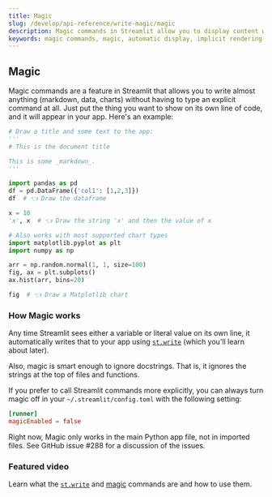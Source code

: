 ```yaml
---
title: Magic
slug: /develop/api-reference/write-magic/magic
description: Magic commands in Streamlit allow you to display content without explicit commands - just put Markdown strings, data, or charts on their own line.
keywords: magic commands, magic, automatic display, implicit rendering, streamlit magic, markdown display, data display, charts display, simple syntax
---
```


## Magic

Magic commands are a feature in Streamlit that allows you to write almost anything (markdown, data,
charts) without having to type an explicit command at all. Just put the thing you want to show on
its own line of code, and it will appear in your app. Here's an example:

```python
# Draw a title and some text to the app:
'''
# This is the document title

This is some _markdown_.
'''

import pandas as pd
df = pd.DataFrame({'col1': [1,2,3]})
df  # 👈 Draw the dataframe

x = 10
'x', x  # 👈 Draw the string 'x' and then the value of x

# Also works with most supported chart types
import matplotlib.pyplot as plt
import numpy as np

arr = np.random.normal(1, 1, size=100)
fig, ax = plt.subplots()
ax.hist(arr, bins=20)

fig  # 👈 Draw a Matplotlib chart
```

### How Magic works

Any time Streamlit sees either a variable or literal
value on its own line, it automatically writes that to your app using
[`st.write`](/develop/api-reference/write-magic/st.write) (which you'll learn about later).

Also, magic is smart enough to ignore docstrings. That is, it ignores the
strings at the top of files and functions.

If you prefer to call Streamlit commands more explicitly, you can always turn
magic off in your `~/.streamlit/config.toml` with the following setting:

```toml
[runner]
magicEnabled = false
```

<Important>
    <p>Right now, Magic only works in the main Python app file, not in imported files. See GitHub issue #288 for a discussion of the issues.</p>
</Important>

### Featured video

Learn what the [`st.write`](/develop/api-reference/write-magic/st.write) and [magic](/develop/api-reference/write-magic/magic) commands are and how to use them.

<YouTube videoId="wpDuY9I2fDg" />
